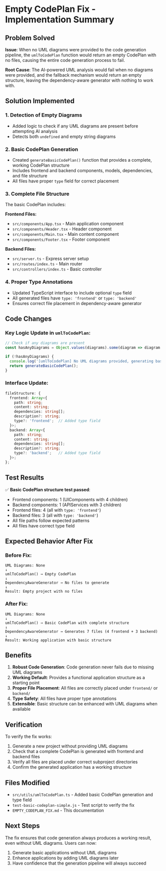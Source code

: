 # Empty CodePlan Fix - Implementation Summary

## Problem Solved

**Issue**: When no UML diagrams were provided to the code generation pipeline, the `umlToCodePlan` function would return an empty CodePlan with no files, causing the entire code generation process to fail.

**Root Cause**: The AI-powered UML analysis would fail when no diagrams were provided, and the fallback mechanism would return an empty structure, leaving the dependency-aware generator with nothing to work with.

## Solution Implemented

### 1. **Detection of Empty Diagrams**
- Added logic to check if any UML diagrams are present before attempting AI analysis
- Detects both `undefined` and empty string diagrams

### 2. **Basic CodePlan Generation**
- Created `generateBasicCodePlan()` function that provides a complete, working CodePlan structure
- Includes frontend and backend components, models, dependencies, and file structure
- All files have proper `type` field for correct placement

### 3. **Complete File Structure**
The basic CodePlan includes:

**Frontend Files:**
- `src/components/App.tsx` - Main application component
- `src/components/Header.tsx` - Header component
- `src/components/Main.tsx` - Main content component  
- `src/components/Footer.tsx` - Footer component

**Backend Files:**
- `src/server.ts` - Express server setup
- `src/routes/index.ts` - Main router
- `src/controllers/index.ts` - Basic controller

### 4. **Proper Type Annotations**
- Updated TypeScript interface to include optional `type` field
- All generated files have `type: 'frontend'` or `type: 'backend'`
- Ensures correct file placement in dependency-aware generator

## Code Changes

### Key Logic Update in `umlToCodePlan`:

```typescript
// Check if any diagrams are present
const hasAnyDiagrams = Object.values(diagrams).some(diagram => diagram && diagram.trim());

if (!hasAnyDiagrams) {
  console.log('[umlToCodePlan] No UML diagrams provided, generating basic CodePlan...');
  return generateBasicCodePlan();
}
```

### Interface Update:

```typescript
fileStructure: {
  frontend: Array<{ 
    path: string; 
    content: string; 
    dependencies: string[]; 
    description?: string;
    type?: 'frontend';  // Added type field
  }>;
  backend: Array<{ 
    path: string; 
    content: string; 
    dependencies: string[]; 
    description?: string;
    type?: 'backend';   // Added type field
  }>;
};
```

## Test Results

✅ **Basic CodePlan structure test passed**:
- Frontend components: 1 (UIComponents with 4 children)
- Backend components: 1 (APIServices with 3 children)
- Frontend files: 4 (all with `type: 'frontend'`)
- Backend files: 3 (all with `type: 'backend'`)
- All file paths follow expected patterns
- All files have correct type field

## Expected Behavior After Fix

### Before Fix:
```
UML Diagrams: None
↓
umlToCodePlan() → Empty CodePlan
↓
DependencyAwareGenerator → No files to generate
↓
Result: Empty project with no files
```

### After Fix:
```
UML Diagrams: None
↓
umlToCodePlan() → Basic CodePlan with complete structure
↓
DependencyAwareGenerator → Generates 7 files (4 frontend + 3 backend)
↓
Result: Working application with basic structure
```

## Benefits

1. **Robust Code Generation**: Code generation never fails due to missing UML diagrams
2. **Working Default**: Provides a functional application structure as a starting point
3. **Proper File Placement**: All files are correctly placed under `frontend/` or `backend/`
4. **Type Safety**: All files have proper type annotations
5. **Extensible**: Basic structure can be enhanced with UML diagrams when available

## Verification

To verify the fix works:
1. Generate a new project without providing UML diagrams
2. Check that a complete CodePlan is generated with frontend and backend files
3. Verify all files are placed under correct subproject directories
4. Confirm the generated application has a working structure

## Files Modified

- `src/utils/umlToCodePlan.ts` - Added basic CodePlan generation and type field
- `test-basic-codeplan-simple.js` - Test script to verify the fix
- `EMPTY_CODEPLAN_FIX.md` - This documentation

## Next Steps

The fix ensures that code generation always produces a working result, even without UML diagrams. Users can now:
1. Generate basic applications without UML diagrams
2. Enhance applications by adding UML diagrams later
3. Have confidence that the generation pipeline will always succeed 